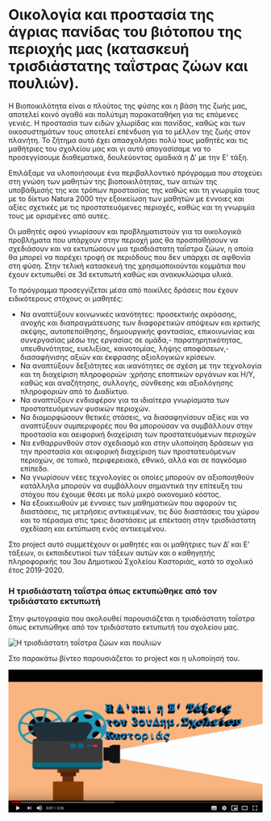 # Οικολογία και προστασία της άγριας πανίδας του βιότοπου της περιοχής μας (κατασκευή τρισδιάστατης ταΐστρας ζώων και πουλιών).

H Βιοποικιλότητα είναι ο πλούτος της φύσης και η βάση της ζωής μας, αποτελεί κοινό αγαθό και πολύτιμη παρακαταθήκη για τις επόμενες γενιές. Η προστασία των ειδών χλωρίδας και πανίδας, καθώς και των οικοσυστημάτων τους αποτελεί επένδυση για το μέλλον της ζωής στον πλανήτη. Το ζήτημα αυτό έχει απασχολήσει πολύ τους μαθητές και τις μαθήτριες του σχολείου μας και γι αυτό απογασίσαμε να το προσεγγίσουμε διαθεματικά, δουλεύοντας ομαδικά η Δ' με την Ε' τάξη.

Επιλάξαμε να υλοποιήσουμε ένα περιβαλλοντικό πρόγραμμα που στοχεύει  στη γνώση των μαθητών της βιοποικιλότητας, των αιτιών της υποβάθμισής της και τρόπων προστασίας της καθώς και τη γνωριμία τους με το δίκτυο Natura 2000 την εξοικείωση των μαθητών με έννοιες και αξίες σχετικές με τις προστατευόμενες περιοχές, καθώς και τη γνωριμία τους με ορισμένες από αυτές. 

Οι μαθητές αφού γνωρίσουν και προβληματιστούν για τα οικολογικά προβλήματα που υπάρχουν στην περιοχή μας θα προσπαθήσουν να σχεδιάσουν και να εκτυπώσουν μια τρισδιάστατη ταΐστρα ζώων, η οποία θα μπορεί να παρέχει τροφή σε περιόδους που δεν υπάρχει σε αφθονία στη φύση. Στην τελική κατασκευή της χρησιμοποιούνται κομμάτια που έχουν εκτυπωθεί σε 3d εκτυπωτή καθώς και ανακυκλώσιμα υλικά.

Το πρόγραμμα προσεγγίζεται μέσα από ποικίλες δράσεις που έχουν ειδικότερους στόχους οι μαθητές:
 
 * Να αναπτύξουν κοινωνικές ικανότητες: προσεκτικής ακρόασης, ανοχής και διαπραγμάτευσης των διαφορετικών απόψεων και κριτικής σκέψης, αυτοπεποίθησης, δημιουργικής φαντασίας, επικοινωνίας και συνεργασίας μέσω της εργασίας σε ομάδα,- παρατηρητικότητας, υπευθυνότητας, ευελιξίας, καινοτομίας, λήψης αποφάσεων,- διασαφήνισης αξιών και έκφρασης αξιολογικών κρίσεων.
 * Να αναπτύξουν δεξιότητες και ικανότητες σε σχέση με την τεχνολογία και τη διαχείριση πληροφοριών :χρήσης εποπτικών οργάνων και Η/Υ, καθώς και αναζήτησης, συλλογής, σύνθεσης και αξιολόγησης πληροφοριών από το Διαδίκτυο.
 * Να αναπτύξουν ενδιαφέρον για τα ιδιαίτερα γνωρίσματα των προστατευόμενων φυσικών περιοχών.
 * Να διαμορφώσουν θετικές στάσεις, να διασαφηνίσουν αξίες και να αναπτύξουν συμπεριφορές που θα μπορούσαν να συμβάλλουν στην προστασία και αειφορική διαχείριση των προστατευόμενων περιοχών
 * Να ενθαρρυνθούν στον σχεδιασμό και στην υλοποίηση δράσεων για την προστασία και αειφορική διαχείριση των προστατευόμενων περιοχών, σε τοπικό, περιφερειακό, εθνικό, αλλά και σε παγκόσμιο επίπεδο.
 * Να γνωρίσουν νέες τεχνολογίες οι οποίες μπορούν αν αξιοποιηθούν κατάλληλα  μπορούν να συμβάλλουν σημαντικά την επίτευξη του στόχου που έχουμε θέσει  με πολύ μικρό οικονομικό κόστος.
 * Να εξοικειωθούν με έννοιες των μαθηματικών που αφορούν τις διαστάσεις, τις μετρήσεις αντικειμένων, τις δύο διαστάσεις του χώρου και το πέρασμα στις τρεις διαστάσεις με επέκταση στην τρισδιάστατη σχεδίαση και εκτύπωση ενός αντικειμένου.

Στο project αυτό συμμετέχουν οι μαθητές και οι μαθήτριες των Δ’ και Ε’ τάξεων, οι εκπαιδευτικοί των τάξεων αυτών και ο καθηγητής πληροφορικής του 3ου Δημοτικού Σχολείου Καστοριάς, κατά το σχολικό έτος 2019-2020.

### Η τρισδιάστατη ταΐστρα όπως εκτυπώθηκε από τον τριδιάστατο εκτυπωτή

Στην φωτογραφία που ακολουθεί παρουσιάζεται η τρισδιάστατη ταΐστρα όπως εκτυπώθηκε από τον τριδιάστατο εκτυπωτή του σχολείου μας.

![Η τρισδιάστατη ταΐστρα ζώων και πουλιών ](https://github.com/vmirk/birdfeeder/blob/master/IMG_1505.JPG)

Στο παρακάτω βίντεο παρουσιάζεται το project και η υλοποίησή του.

[![Tρισδιάστατη ταΐστρα](https://github.com/vmirk/birdfeeder/blob/master/bf_project.png)](https://www.youtube.com/watch?v=ljROq9Gkw9w "Tρισδιάστατη ταΐστρα")
